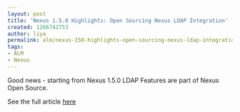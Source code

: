 ```yaml
---
layout: post
title: 'Nexus 1.5.0 Highlights: Open Sourcing Nexus LDAP Integration'
created: 1266742753
author: liya
permalink: alm/nexus-150-highlights-open-sourcing-nexus-ldap-integration
tags:
- ALM
- Nexus
---
```

<p>Good news - starting from Nexus 1.5.0 LDAP Features are part of Nexus Open Source.</p>
<p>See the full article <a href="http://www.sonatype.com/people/2010/01/nexus-1-5-0-highlights-open-sourcing-nexus-ldap-integration/?utm_source=feedburner&amp;utm_medium=feed&amp;utm_campaign=Feed%3A+sonatype+%28Sonatype+Blogs%29&amp;utm_content=Google+Reader">here</a></p>
